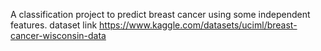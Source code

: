 A classification project to predict breast cancer using some independent features.
dataset link https://www.kaggle.com/datasets/uciml/breast-cancer-wisconsin-data
